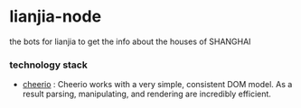 # lianjia-node
the bots for lianjia to get the info about the houses of SHANGHAI

### technology stack
* [cheerio](https://www.npmjs.com/package/cheerio) : Cheerio works with a very simple, consistent DOM model. As a result parsing, manipulating, and rendering are incredibly efficient.
